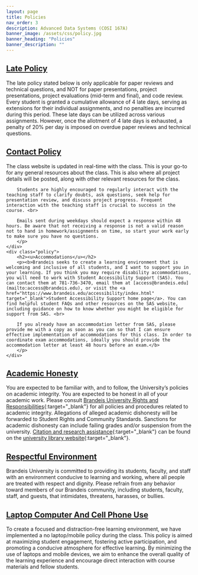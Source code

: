 ```yaml
---
layout: page
title: Policies
nav_order: 3
description: Advanced Data Systems (COSI 167A)
banner_image: /assets/css/policy.jpg
banner_heading: "Policies"
banner_description: ""
---
```


<div class="policies">
    <div class="policy">
        <h2><u>Late Policy</u></h2>
        <p>The late policy stated below is only applicable for paper reviews and technical questions, and NOT for paper presentations, project presentations, project evaluations (mid-term and final), and code review. Every student is granted a cumulative allowance of 4 late days, serving as extensions for their individual assignments, and no penalties are incurred during this period. These late days can be utilized across various assignments. However, once the allotment of 4 late days is exhausted, a penalty of 20% per day is imposed on overdue paper reviews and technical questions.</p>
    </div>
    <div class="policy">
        <h2><u>Contact Policy</u></h2>
        <p>The class website is updated in real-time with the class. This is your go-to for any general resources about the class. This is also where all project details will be posted, along with other relevant resources for the class. <br>
        
        Students are highly encouraged to regularly interact with the teaching staff to clarify doubts, ask questions, seek help for presentation review, and discuss project progress. Frequent interaction with the teaching staff is crucial to success in the course. <br>
        
        Emails sent during weekdays should expect a response within 48 hours. Be aware that not receiving a response is not a valid reason not to hand in homework/assignments on time, so start your work early to make sure you have no questions. 
        </p>
    </div>
    <div class="policy">
        <h2><u>Accommodations</u></h2>
        <p><b>Brandeis seeks to create a learning environment that is welcoming and inclusive of all students, and I want to support you in your learning. If you think you may require disability accommodations, you will need to work with Student Accessibility Support (SAS). You can contact them at 781-736-3470, email them at [access@brandeis.edu](mailto:access@brandeis.edu), or visit the <a href="https://www.brandeis.edu/accessibility/index.html" target="_blank">Student Accessibility Support home page</a>. You can find helpful student FAQs and other resources on the SAS website, including guidance on how to know whether you might be eligible for support from SAS. <br>
        
        If you already have an accommodation letter from SAS, please provide me with a copy as soon as you can so that I can ensure effective implementation of accommodations for this class. In order to coordinate exam accommodations, ideally you should provide the accommodation letter at least 48 hours before an exam.</b>
        </p>
    </div>
</div>

## <u>Academic Honesty</u>
You are expected to be familiar with, and to follow, the University’s policies on academic integrity. You are expected to be honest in all of your academic work. Please consult [Brandeis University Rights and Responsibilities](https://www.brandeis.edu/studentlife/srcs/rightsresponsibilities/index.html){:target="_blank"} for all policies and procedures related to academic integrity. Allegations of alleged academic dishonesty will be forwarded to Student Rights and Community Standards. Sanctions for academic dishonesty can include failing grades and/or suspension from the university. [Citation and research assistance](https://guides.library.brandeis.edu/c.php?g=301723){:target="_blank"} can be found on the [university library website](https://www.brandeis.edu/library/index.html){:target="_blank"}.  

## <u>Respectful Environment</u>
Brandeis University is committed to providing its students, faculty, and staff with an environment conducive to learning and working, where all people are treated with respect and dignity. Please refrain from any behavior toward members of our Brandeis community, including students, faculty, staff, and guests, that intimidates, threatens, harasses, or bullies.

## <u>Laptop Computer And Cell Phone Use</u>
To create a focused and distraction-free learning environment, we have implemented a no laptop/mobile policy during the class. This policy is aimed at maximizing student engagement, fostering active participation, and promoting a conducive atmosphere for effective learning. By minimizing the use of laptops and mobile devices, we aim to enhance the overall quality of the learning experience and encourage direct interaction with course materials and fellow students.

<!-- ## <u>Use Of Generative AI Tools</u>
Faculty are encouraged to clearly explain course policies and procedures considering the use of ChatGPT and other generative AI tools. See the CTL Guidelines and examples of syllabi language for help or inspiration. -->